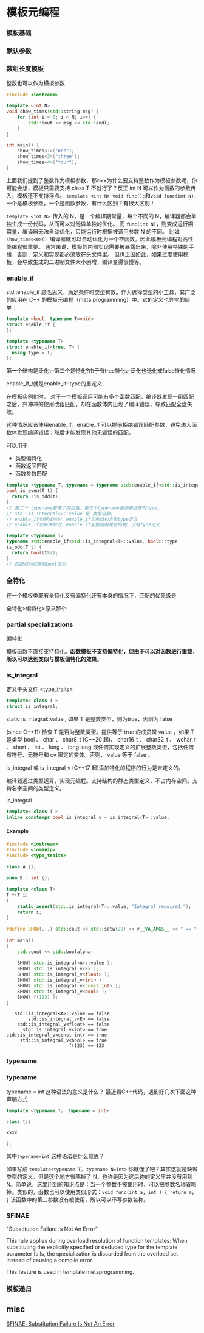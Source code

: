 # 模板元编程


### 模板基础

### 默认参数

### 数组长度模板
整数也可以作为模板参数

``` cpp
#include <iostream>

template <int N>
void show_times(std::string msg) {
    for (int i = 0; i < N; i++) {
        std::cout << msg << std::endl;
    }
}

int main() {
    show_times<1>("one");
    show_times<3>("three");
    show_times<4>("four");
}
```


上面我们提到了整数作为模板参数，那c++为什么要支持整数作为模板参数呢，你可能会想，模板只需要支持 class T 不就行了？反正 int N 可以作为函数的参数传入，模板还不支持浮点。
`template <int N> void func();`和`void func(int N);`一个是模板参数，一个是函数参数，有什么区别？有很大区别！

`template <int N> `传入的 N，是一个编译期常量，每个不同的 N，编译器都会单独生成一份代码，从而可以对他做单独的优化。
而 `func(int N)`，则变成运行期常量，编译器无法自动优化，只能运行时根据被调用参数 N 的不同。
比如 `show_times<0>() `编译器就可以自动优化为一个空函数。因此模板元编程对高性能编程很重要。
通常来说，模板的内部实现需要被暴露出来，除非使用特殊的手段，否则，定义和实现都必须放在头文件里。
但也正因如此，如果过度使用模板，会导致生成的二进制文件大小剧增，编译变得很慢等。


### enable_if
std::enable_if 顾名思义，满足条件时类型有效。作为选择类型的小工具，其广泛的应用在 C++ 的模板元编程（meta programming）中。它的定义也异常的简单：
``` cpp
template <bool, typename T=void>
struct enable_if {
};

template <typename T>
struct enable_if<true, T> {
  using type = T;
};
```
~~第一个结构是泛化，第二个是特化?由于有true特化，泛化也退化成false特化情况~~


enable_if_t就是enable_if::type的重定义


在模板实例化时， 对于一个模板调用可能有多个函数匹配，编译器发现一组匹配之后，兴冲冲的使用改组匹配，却在函数体内出现了编译错误，导致匹配全盘失败。

这种情况应该使用enable_if，enable_if 可以提前拒绝错误匹配参数，避免进入函数体发现编译错误；然后才能发现其他无错误的匹配。

可以用于
- 类型偏特化
- 函数返回匹配
- 函数参数匹配



``` cpp
template <typename T, typename = typename std::enable_if<std::is_integral<T>::value>::type>
bool is_even(T t) {
  return !is_odd(t);
}
// 第二个 typename省略了类型名，第三个typename强调表达式时type，
// std::is_integral<>::value 是 类型运算。
// enable_if判断成功时，enable_if实例结构含有type定义
// enable_if判断失败时，enable_if实例结构是空结构，没有type定义
```

``` cpp
template <typename T>
typename std::enable_if<std::is_integral<T>::value, bool>::type
is_odd(T t) {
  return bool(t%2);
}
// 匹配成功就返回bool类型
```

### 全特化

在一个模板类既有全特化又有偏特化还有本身的情况下，匹配的优先级是

全特化>偏特化>原来那个

### partial specializations
偏特化


模板函数不直接支持特化。**函数模板不支持偏特化，但由于可以对函数进行重载，所以可以达到类似与模板偏特化的效果**。

### is_integral
定义于头文件 <type_traits>	

``` cpp
template< class T >
struct is_integral;
```


static is_integral::value  , 如果 T 是整数类型，则为true，否则为 false


(since C++11)
检查 T 是否为整数类型。提供等于 true 的成员常 value ，如果 T 是类型 bool 、 char 、 char8_t (C++20 起)、 char16_t 、 char32_t 、 wchar_t 、 short 、 int 、 long 、 long long 或任何实现定义的扩展整数类型，包括任何有符号、无符号和 cv 限定的变体。否则， value 等于 false 。

is_integral 或 is_integral_v (C++17 起)添加特化的程序的行为是未定义的。


编译器通过类型运算，实现元编程。支持结构的静态类型定义，不占内存空间。支持名字空间的类型定义。

is_integral

``` cpp
template< class T >
inline constexpr bool is_integral_v = is_integral<T>::value;
```


#### Example
``` cpp
#include <iostream>
#include <iomanip>
#include <type_traits>
 
class A {};
 
enum E : int {};
 
template <class T>
T f(T i)
{
    static_assert(std::is_integral<T>::value, "Integral required.");
    return i;
}
 
#define SHOW(...) std::cout << std::setw(29) << #__VA_ARGS__ << " == " << __VA_ARGS__ << '\n'
 
int main()
{
    std::cout << std::boolalpha;
 
    SHOW( std::is_integral<A>::value );
    SHOW( std::is_integral_v<E> );
    SHOW( std::is_integral_v<float> );
    SHOW( std::is_integral_v<int> );
    SHOW( std::is_integral_v<const int> );
    SHOW( std::is_integral_v<bool> );
    SHOW( f(123) );
}
```


```
   std::is_integral<A>::value == false
        std::is_integral_v<E> == false
    std::is_integral_v<float> == false
      std::is_integral_v<int> == true
std::is_integral_v<const int> == true
     std::is_integral_v<bool> == true
                       f(123) == 123
```

### typename
### typename
typename = int 这种语法的意义是什么？
最近看C++代码，遇到好几次下面这种声明方式：
``` cpp
template <typename T， typename = int>

class tc{

xxxx

};
```
其中`typename=int` 这种语法是什么意思？

如果写成  `template<typename T, typename N=int>`
你就懂了吧？其实这就是缺省类型的定义，但是这个地方省略掉了 N，也许是因为这后边的定义里并没有用到N。简单说，这里用到的知识点是：当一个参数不被使用时，可以把参数名称省略掉。类似的，函数也可以使用类似形式：`void func(int a, int ) { return a; }`
该函数中的第二参数没有被使用，所以可以不写参数名称。



### SFINAE
"Substitution Failure Is Not An Error"


This rule applies during overload resolution of function templates: When substituting the explicitly specified or deduced type for the template parameter fails, the specialization is discarded from the overload set instead of causing a compile error.

This feature is used in template metaprogramming.

### 模板递归

## misc


[SFINAE: Substitution Failure Is Not An Error](https://en.cppreference.com/w/cpp/language/sfinae)